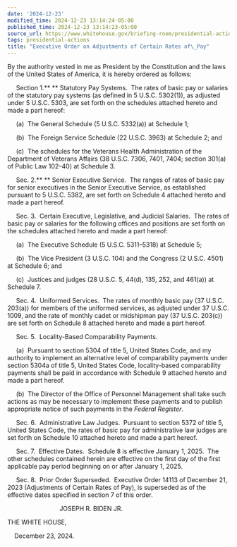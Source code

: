 ```yaml
---
date: '2024-12-23'
modified_time: 2024-12-23 13:14:24-05:00
published_time: 2024-12-23 13:14:23-05:00
source_url: https://www.whitehouse.gov/briefing-room/presidential-actions/2024/12/23/executive-order-on-adjustments-of-certain-rates-of-pay-4/
tags: presidential-actions
title: "Executive Order on Adjustments of Certain Rates of\_Pay"
---
```

 
By the authority vested in me as President by the Constitution and the
laws of the United States of America, it is hereby ordered as follows:

     Section 1.** ** Statutory Pay Systems.  The rates of basic pay or
salaries of the statutory pay systems (as defined in 5 U.S.C. 5302(1)),
as adjusted under 5 U.S.C. 5303, are set forth on the schedules attached
hereto and made a part hereof:

     (a)  The General Schedule (5 U.S.C. 5332(a)) at Schedule 1;

     (b)  The Foreign Service Schedule (22 U.S.C. 3963) at Schedule 2;
and

     (c)  The schedules for the Veterans Health Administration of the
Department of Veterans Affairs (38 U.S.C. 7306, 7401, 7404; section
301(a) of Public Law 102–40) at Schedule 3.

     Sec. 2.** ** Senior Executive Service.  The ranges of rates of
basic pay for senior executives in the Senior Executive Service, as
established pursuant to 5 U.S.C. 5382, are set forth on Schedule 4
attached hereto and made a part hereof.

     Sec. 3.  Certain Executive, Legislative, and Judicial Salaries. 
The rates of basic pay or salaries for the following offices and
positions are set forth on the schedules attached hereto and made a part
hereof:

     (a)  The Executive Schedule (5 U.S.C. 5311–5318) at Schedule 5;

     (b)  The Vice President (3 U.S.C. 104) and the Congress (2 U.S.C.
4501) at Schedule 6; and

     (c)  Justices and judges (28 U.S.C. 5, 44(d), 135, 252, and 461(a))
at Schedule 7.

     Sec. 4.  Uniformed Services.  The rates of monthly basic pay (37
U.S.C. 203(a)) for members of the uniformed services, as adjusted under
37 U.S.C. 1009, and the rate of monthly cadet or midshipman pay (37
U.S.C. 203(c)) are set forth on Schedule 8 attached hereto and made a
part hereof.

     Sec. 5.  Locality-Based Comparability Payments. 

     (a)  Pursuant to section 5304 of title 5, United States Code, and
my authority to implement an alternative level of comparability payments
under section 5304a of title 5, United States Code, locality-based
comparability payments shall be paid in accordance with Schedule 9
attached hereto and made a part hereof.

     (b)  The Director of the Office of Personnel Management shall take
such actions as may be necessary to implement these payments and to
publish appropriate notice of such payments in the *Federal Register*.

     Sec. 6.  Administrative Law Judges.  Pursuant to section 5372 of
title 5, United States Code, the rates of basic pay for administrative
law judges are set forth on Schedule 10 attached hereto and made a part
hereof.

     Sec. 7.  Effective Dates.  Schedule 8 is effective January 1,
2025.  The other schedules contained herein are effective on the first
day of the first applicable pay period beginning on or after January 1,
2025.

     Sec. 8.  Prior Order Superseded.  Executive Order 14113 of December
21, 2023 (Adjustments of Certain Rates of Pay), is superseded as of the
effective dates specified in section 7 of this order.

                              JOSEPH R. BIDEN JR.

THE WHITE HOUSE,

    December 23, 2024.
